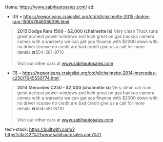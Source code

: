 Home: https://www.sabihautosales.com/
ad:
- [0] = https://neworleans.craigslist.org/ctd/d/chalmette-2015-dodge-ram-1500/7646086395.html
>**2015 Dodge Ram 1500 - $2,000 (chalmette la)**
>Very clean Truck runs great ac/heat power windows and lock great on gas backup camera comes with a warranty we can get you finance with $2000 down with no driver license no credit are bad credit give us a call for more details
>☎️504-581-8710
>
>Visit our other cars at www.sabihautosales.com

- [1] = https://neworleans.craigslist.org/ctd/d/chalmette-2014-mercedes-c250/7645530774.html
>**2014 Mercedes C250 - $2,000 (chalmette la)**
>Very clean car runs great ac/heat power windows and lock great on gas backup camera comes with a warranty we can get you finance with $2000 down with no driver license no credit are bad credit give us a call for more details
>☎️504-581-8710
>
>Visit our other cars at www.sabihautosales.com

tech-stack: https://builtwith.com/?https%3a%2f%2fwww.sabihautosales.com%2f
